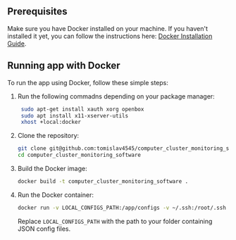 ## Prerequisites

Make sure you have Docker installed on your machine. If you haven't installed it yet, you can follow the instructions here: [Docker Installation Guide](https://docs.docker.com/get-docker/).

## Running app with Docker

To run the app using Docker, follow these simple steps:

1. Run the following commadns depending on your package manager:
   ```bash
    sudo apt-get install xauth xorg openbox
    sudo apt install x11-xserver-utils
    xhost +local:docker
    ``` 

2. Clone the repository:
    ```bash
    git clone git@github.com:tomislav4545/computer_cluster_monitoring_software.git
    cd computer_cluster_monitoring_software
    ```

3. Build the Docker image:
    ```bash
    docker build -t computer_cluster_monitoring_software .
    ```

4. Run the Docker container:
    ```bash
    docker run -v LOCAL_CONFIGS_PATH:/app/configs -v ~/.ssh:/root/.ssh -v /etc/hosts:/etc/hosts -e DISPLAY=$DISPLAY -v /tmp/.X11-unix:/tmp/.X11-unix -it computer_cluster_monitoring_software
    ```

    Replace `LOCAL_CONFIGS_PATH` with the path to your folder containing JSON config files.
